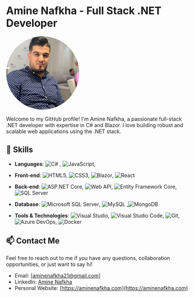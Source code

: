 # Amine Nafkha - Full Stack .NET Developer

<img src="./1625836308628.jpg" alt="Profile Image" width="200" height="200" style="border-radius: 50%;">

Welcome to my GitHub profile! I'm Amine Nafkha, a passionate full-stack .NET developer with expertise in C# and Blazor. I love building robust and scalable web applications using the .NET stack.

## 🚀 Skills

- **Languages**: ![C#](https://img.shields.io/badge/C%23-239120?style=for-the-badge&logo=c-sharp&logoColor=white) , ![JavaScript](https://img.shields.io/badge/JavaScript-F7DF1E?style=for-the-badge&logo=javascript&logoColor=black), 
- **Front-end**: ![HTML5](https://img.shields.io/badge/HTML5-E34F26?style=for-the-badge&logo=html5&logoColor=white), ![CSS3](https://img.shields.io/badge/CSS3-1572B6?style=for-the-badge&logo=css3&logoColor=white), ![Blazor](https://img.shields.io/badge/Blazor-512BD4?style=for-the-badge&logo=blazor&logoColor=white), ![React](https://img.shields.io/badge/React-61DAFB?style=for-the-badge&logo=react&logoColor=black)
- **Back-end**: ![ASP.NET Core](https://img.shields.io/badge/ASP.NET_Core-512BD4?style=for-the-badge&logo=dotnet&logoColor=white), ![Web API](https://img.shields.io/badge/Web_API-512BD4?style=for-the-badge&logo=dotnet&logoColor=white), ![Entity Framework Core](https://img.shields.io/badge/Entity_Framework_Core-512BD4?style=for-the-badge&logo=dotnet&logoColor=white), ![SQL Server](https://img.shields.io/badge/SQL_Server-CC2927?style=for-the-badge&logo=microsoft-sql-server&logoColor=white)
- **Database**: ![Microsoft SQL Server](https://img.shields.io/badge/Microsoft_SQL_Server-CC2927?style=for-the-badge&logo=microsoft-sql-server&logoColor=white), ![MySQL](https://img.shields.io/badge/MySQL-4479A1?style=for-the-badge&logo=mysql&logoColor=white) ,![MongoDB](https://img.shields.io/badge/MongoDB-47A248?style=for-the-badge&logo=mongodb&logoColor=white)

- **Tools & Technologies**: ![Visual Studio](https://img.shields.io/badge/Visual_Studio-5C2D91?style=for-the-badge&logo=visual-studio&logoColor=white), ![Visual Studio Code](https://img.shields.io/badge/Visual_Studio_Code-007ACC?style=for-the-badge&logo=visual-studio-code&logoColor=white), ![Git](https://img.shields.io/badge/Git-F05032?style=for-the-badge&logo=git&logoColor=white), ![Azure DevOps](https://img.shields.io/badge/Azure_DevOps-0078D7?style=for-the-badge&logo=azure-devops&logoColor=white), ![Docker](https://img.shields.io/badge/Docker-2496ED?style=for-the-badge&logo=docker&logoColor=white)

## 📫 Contact Me

Feel free to reach out to me if you have any questions, collaboration opportunities, or just want to say hi!

- Email: [aminenafkha21@gmail.com] 
- LinkedIn: [Amine Nafkha](https://www.linkedin.com/in/amine-nafkha/)
 - Personal Website: [https://aminenafkha.com](https://aminenafkha.com)
